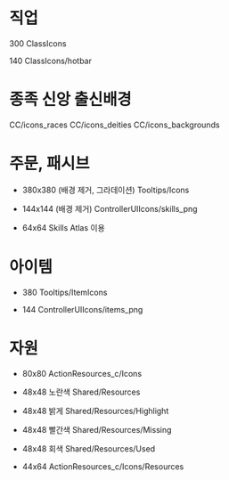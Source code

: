 # 직업
300
ClassIcons

140
ClassIcons/hotbar

# 종족 신앙 출신배경
CC/icons_races
CC/icons_deities
CC/icons_backgrounds

# 주문, 패시브
- 380x380 (배경 제거, 그라데이션)
Tooltips/Icons
- 144x144 (배경 제거)
ControllerUIIcons/skills_png

- 64x64
Skills
Atlas 이용

# 아이템
- 380
Tooltips/ItemIcons

- 144
ControllerUIIcons/items_png

# 자원
- 80x80
ActionResources_c/Icons

- 48x48 노란색
Shared/Resources

- 48x48 밝게
Shared/Resources/Highlight

- 48x48 빨간색
Shared/Resources/Missing

- 48x48 회색
Shared/Resources/Used

- 44x64
ActionResources_c/Icons/Resources